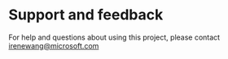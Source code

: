 # Support and feedback

For help and questions about using this project, please contact irenewang@microsoft.com
